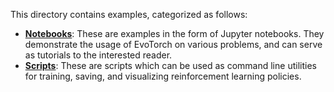 This directory contains examples, categorized as follows:

- **[Notebooks](notebooks/)**: These are examples in the form of Jupyter notebooks. They demonstrate the usage of EvoTorch on various problems, and can serve as tutorials to the interested reader.
- **[Scripts](scripts/)**: These are scripts which can be used as command line utilities for training, saving, and visualizing reinforcement learning policies.
